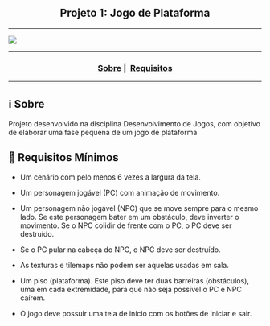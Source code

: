 <h2 align="center">Projeto 1: Jogo de Plataforma</h2>

___

 <img src="https://github.com/brunaoruchi/Platform_Game/blob/main/PlataformProject.gif">

___

<h3 align="center">
  <a href="#information_source-sobre">Sobre</a>&nbsp;|&nbsp;
  <a href="#seedling-requisitos-mínimos">Requisitos</a>
</h3>

___


## :information_source: Sobre

Projeto desenvolvido na disciplina Desenvolvimento de Jogos, com objetivo de elaborar uma fase pequena de um jogo de plataforma


## :seedling: Requisitos Mínimos

- Um cenário com pelo menos 6 vezes a largura da tela.

- Um personagem jogável (PC) com animação de movimento.

- Um personagem não jogável (NPC) que se move sempre para o mesmo lado. Se este personagem bater em um obstáculo, deve inverter o movimento. Se o NPC colidir de frente com o PC, o PC deve ser destruído.

- Se o PC pular na cabeça do NPC, o NPC deve ser destruído.

- As texturas e tilemaps não podem ser aquelas usadas em sala.

- Um piso (plataforma). Este piso deve ter duas barreiras (obstáculos), uma em cada extremidade, para que não seja possível o PC e NPC caírem.

- O jogo deve possuir uma tela de início com os botões de iniciar e sair.

